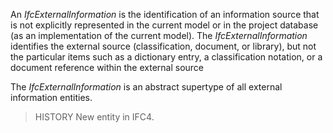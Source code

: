 An _IfcExternalInformation_ is the identification of an information source that is not explicitly represented in the current model or in the project database (as an implementation of the current model). The _IfcExternalInformation_ identifies the external source (classification, document, or library), but not the particular items such as a dictionary entry, a classification notation, or a document reference within the external source

<!-- end of short definition -->


The _IfcExternalInformation_ is an abstract supertype of all external information entities.

> HISTORY New entity in IFC4.
